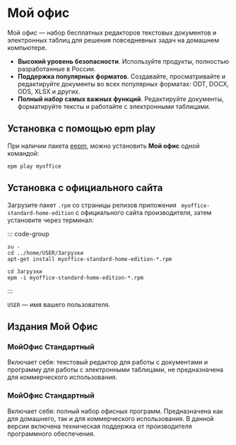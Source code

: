 # Мой офис

Мой офис — набор бесплатных редакторов текстовых документов и электронных таблиц для решения повседневных задач на домашнем компьютере.

- **Высокий уровень безопасности**. Используйте продукты, полностью разработанные в России.
- **Поддержка популярных форматов**. Создавайте, просматривайте и редактируйте документы во всех популярных форматах: ODT, DOCX, ODS, XLSX и других.
- **Полный набор самых важных функций**. Редактируйте документы, форматируйте тексты и работайте с электронными таблицами.

## Установка c помощью epm play <Badge type="danger" text="Неофициальная сборка" />

При наличии пакета [eepm](/epm), можно установить **Мой офис** одной командой:

```shell
epm play myoffice
```

## Установка с официального сайта 

Загрузите пакет `.rpm` со страницы релизов приложения ` myoffice-standard-home-edition` с официального сайта производителя, затем установите через терминал: 

::: code-group

```shell[apt-get]
su -
cd ../home/USER/Загрузки
apt-get install myoffice-standard-home-edition-*.rpm

```
```shell[epm]
сd Загрузки
epm -i myoffice-standard-home-edition-*.rpm
```
:::

`USER` — имя вашего пользователя.

## Издания Мой Офис

### МойОфис Стандартный <Badge type="warning" text="Домашняя версия" />  
Включает себя: текстовый редактор для работы с документами и программу для работы с электронными таблицами, не предназначена для коммерческого использования. 

### МойОфис Стандартный
Включает себя: полный набор офисных программ. 
Предназначена как для домашнего, так и для коммерческого использования. В данной версии включена техническая поддержка от производителя программного обеспечения.

